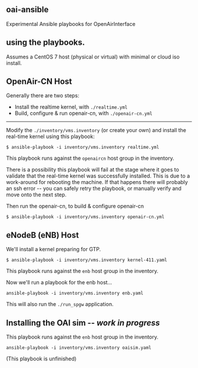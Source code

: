 ## oai-ansible

Experimental Ansible playbooks for OpenAirInterface

## using the playbooks.

Assumes a CentOS 7 host (physical or virtual) with minimal or cloud iso install.


## OpenAir-CN Host

Generally there are two steps:

* Install the realtime kernel, with `./realtime.yml`
* Build, configure & run openair-cn, with `./openair-cn.yml`

---

Modify the `./inventory/vms.inventory` (or create your own) and install the real-time kernel using this playbook:

```
$ ansible-playbook -i inventory/vms.inventory realtime.yml
```

This playbook runs against the `openaircn` host group in the inventory.

There is a possibility this playbook will fail at the stage where it goes to validate that the real-time kernel was successfully installed. This is due to a work-around for rebooting the machine. If that happens there will probably an ssh error -- you can safely retry the playbook, or manually verify and move onto the next step.

Then run the openair-cn, to build & configure openair-cn

```
$ ansible-playbook -i inventory/vms.inventory openair-cn.yml
```

## eNodeB (eNB) Host

We'll install a kernel preparing for GTP. 

```
$ ansible-playbook -i inventory/vms.inventory kernel-411.yaml
```

This playbook runs against the `enb` host group in the inventory.

Now we'll run a playbook for the enb host...

```
ansible-playbook -i inventory/vms.inventory enb.yaml
```

This will also run the `./run_spgw` application.

## Installing the OAI sim -- *work in progress*

This playbook runs against the `enb` host group in the inventory.

```
ansible-playbook -i inventory/vms.inventory oaisim.yaml 
```

(This playbook is unfinished)